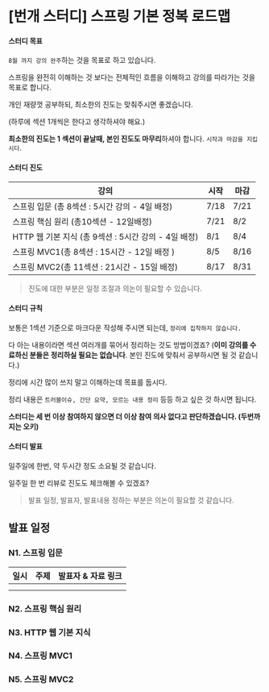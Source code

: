 # [번개 스터디] 스프링 기본 정복 로드맵

#### 스터디 목표

`8월 까지 강의 완주`하는 것을 목표로 하고 있습니다.

스프링을 완전히 이해하는 것 보다는 전체적인 흐름을 이해하고 강의를 따라가는 것을 목표로 합니다.

개인 재량껏 공부하되, 최소한의 진도는 맞춰주시면 좋겠습니다.

(하루에 섹션 1개씩은 한다고 생각하셔야 해요.)

**최소한의 진도는 1 섹션이 끝날때, 본인 진도도 마무리**하셔야 합니다. `시작과 마감을 지킵시다`.

#### 스터디 진도

| 강의                                                 | 시작 | 마감 |
| ---------------------------------------------------- | ---- | ---- |
| 스프링 입문 (총 8섹션 : 5시간 강의 - 4일 배정)       | 7/18 | 7/21 |
| 스프링 핵심 원리 (총10섹션 - 12일배정)               | 7/21 | 8/2  |
| HTTP 웹 기본 지식 (총 9섹션 : 5시간 강의 - 4일 배정) | 8/1  | 8/4  |
| 스프링 MVC1(총 8섹션 : 15시간 - 12일 배정 )          | 8/5  | 8/16 |
| 스프링 MVC2(총 11섹션 : 21시간 - 15일 배정)          | 8/17 | 8/31 |

> 진도에 대한 부분은 일정 조절과 의논이 필요할 수 있습니다.

#### 스터디 규칙

보통은 1섹션 기준으로 마크다운 작성해 주시면 되는데,  `정리에 집착하지 않습니다.  `

다 아는 내용이라면 섹션 여러개를 묶어서 정리하는 것도 방법이겠죠? (**이미 강의를 수료하신 분들은 정리하실 필요는 없습니다**. 본인 진도에 맞춰서 공부하시면 될 것 같습니다.)

정리에 시간 많이 쓰지 말고 이해하는데 목표를 둡시다.

정리 내용은 `트러블이슈, 간단 요약, 모르는 내용 정리` 등등 하고 싶은 것 하시면 됩니다.

**스터디는 세 번 이상 참여하지 않으면 더 이상 참여 의사 없다고 판단하겠습니다. (두번까지는 오키)**

#### 스터디 발표

일주일에 한번, 약 두시간 정도 소요될 것 같습니다. 

일주일 한 번 리뷰로 진도도 체크해볼 수 있겠죠?

> 발표 일정, 발표자, 발표내용 정하는 부분은 의논이 필요할 것 같습니다. 



## 발표 일정

### N1. 스프링 입문

| 일시 | 주제 | 발표자 & 자료 링크 |
| ---- | ---- | ------------------ |
|      |      |                    |
|      |      |                    |



### N2. 스프링 핵심 원리

### N3. HTTP 웹 기본 지식

### N4. 스프링 MVC1

### N5. 스프링 MVC2



